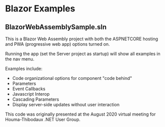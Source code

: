 # Blazor Examples

## BlazorWebAssemblySample.sln

This is a Blazor Web Assembly project with both the ASPNETCORE hosting and PWA (progressive web app) options turned on.

Running the app (set the Server project as startup) will show all examples in the nav menu. 

Examples include: 
* Code organizational options for component "code behind"
* Parameters
* Event Callbacks
* Javascript Interop
* Cascading Parameters
* Display server-side updates without user interaction

This code was originally presented at the August 2020 virtual meeting for Houma-Thibodaux .NET User Group.
